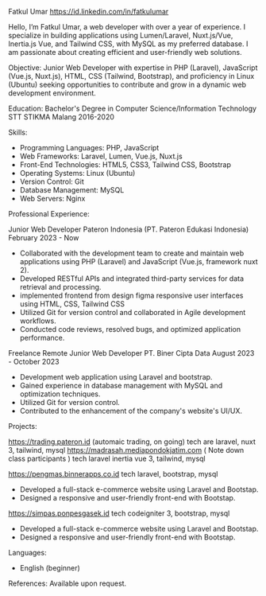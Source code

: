 Fatkul Umar
https://id.linkedin.com/in/fatkulumar

Hello, I’m Fatkul Umar, a web developer with over a year of experience. I specialize in building applications using Lumen/Laravel, Nuxt.js/Vue, Inertia.js Vue, and Tailwind CSS, with MySQL as my preferred database. I am passionate about creating efficient and user-friendly web solutions.

Objective:
Junior Web Developer with expertise in PHP (Laravel), JavaScript (Vue.js, Nuxt.js), HTML, CSS (Tailwind, Bootstrap), and proficiency in Linux (Ubuntu) seeking opportunities to contribute and grow in a dynamic web development environment.

Education:
Bachelor's Degree in Computer Science/Information Technology
STT STIKMA Malang
2016-2020

Skills:
- Programming Languages: PHP, JavaScript
- Web Frameworks: Laravel, Lumen, Vue.js, Nuxt.js
- Front-End Technologies: HTML5, CSS3, Tailwind CSS, Bootstrap
- Operating Systems: Linux (Ubuntu)
- Version Control: Git
- Database Management: MySQL
- Web Servers: Nginx

Professional Experience:

Junior Web Developer
Pateron Indonesia (PT. Pateron Edukasi Indonesia)
February 2023 - Now

- Collaborated with the development team to create and maintain web applications using PHP (Laravel) and JavaScript (Vue.js, framework nuxt 2).
- Developed RESTful APIs and integrated third-party services for data retrieval and processing.
- implemented frontend from design figma responsive user interfaces using HTML, CSS, Tailwind CSS
- Utilized Git for version control and collaborated in Agile development workflows.
- Conducted code reviews, resolved bugs, and optimized application performance.

Freelance Remote Junior Web Developer
PT. Biner Cipta Data
August 2023 - October 2023

- Development web application using Laravel and bootstrap.
- Gained experience in database management with MySQL and optimization techniques.
- Utilized Git for version control.
- Contributed to the enhancement of the company's website's UI/UX.

Projects:

https://trading.pateron.id (automaic trading, on going) tech are laravel, nuxt 3, tailwind, mysql
https://madrasah.mediapondokjatim.com ( Note down class participants ) tech laravel inertia vue 3, tailwind, mysql

https://pengmas.binnerapps.co.id tech laravel, bootstrap, mysql
- Developed a full-stack e-commerce website using Laravel and Bootstap.
- Designed a responsive and user-friendly front-end with Bootstap.

https://simpas.ponpesgasek.id tech codeigniter 3, bootstrap, mysql
- Developed a full-stack e-commerce website using Laravel and Bootstap.
- Designed a responsive and user-friendly front-end with Bootstap.

Languages:
- English (beginner)

References:
Available upon request.
